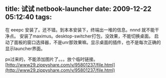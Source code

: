 title: 试试 netbook-launcher
date: 2009-12-22 05:12:40
tags:
---

在 eeepc 安装了。还不错。到本本安装下，终端出一堆的信息。nnnd 就不能干净点。
安装了maximus。desktop-switcher打包，没效果，不能切换桌面。
启动了面板的窗口选择器，不是unr那效果嘛。显示桌面的插件，也不是每次正确的显示launcher界面。

px过来的，不能添加图片了。。。放个临时链接。
[http://www29.zippyshare.com/v/95801237/file.html](http://www29.zippyshare.com/v/95801237/file.html)